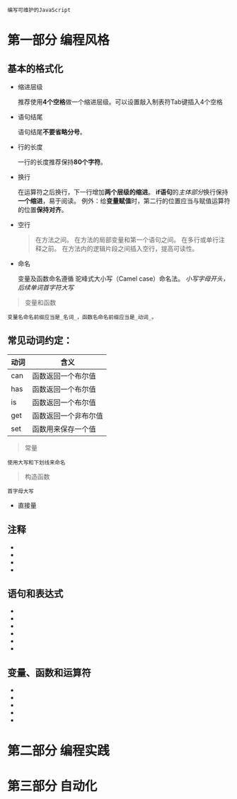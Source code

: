     编写可维护的JavaScript

#   第一部分  编程风格

##  基本的格式化  

*   缩进层级

    推荐使用**4个空格**做一个缩进层级。可以设置敲入制表符Tab键插入4个空格

*   语句结尾

    语句结尾**不要省略分号**。

*   行的长度

    一行的长度推荐保持**80个字符**。

*   换行

    在运算符之后换行，下一行增加**两个层级的缩进**。
    **if语句**的*主体部分*换行保持**一个缩进**，易于阅读。
    例外：给**变量赋值**时，第二行的位置应当与赋值运算符的位置**保持对齐**。

*   空行

    >  在方法之间。
    >  在方法的局部变量和第一个语句之间。 
    >  在多行或单行注释之前。
    >  在方法内的逻辑片段之间插入空行，提高可读性。

*   命名

    变量及函数命名遵循 驼峰式大小写（Camel case）命名法。 *小写字母开头，后续单词首字符大写*
    
>  变量和函数

    变量名命名前缀应当是_名词_，函数名命名前缀应当是_动词_。

**常见动词约定：**
---
动词 | 含义
------------- | -------------
can | 函数返回一个布尔值 
has | 函数返回一个布尔值
is  | 函数返回一个布尔值
get | 函数返回一个非布尔值
set | 函数用来保存一个值

>  常量

    使用大写和下划线来命名

>  构造函数

    首字母大写

*   直接量

##  注释

*   
*   
*   
*   

##  语句和表达式

*   
*   
*   
*   
*   
*   

##  变量、函数和运算符

*   
*   
*   
*   
*   

#   第二部分  编程实践

#   第三部分  自动化